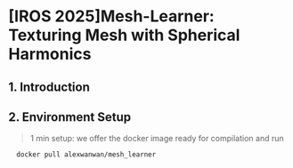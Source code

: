 # **[IROS 2025]Mesh-Learner: Texturing Mesh with Spherical Harmonics**

## 1. Introduction

## 2. Environment Setup
> 1 min setup: we offer the docker image ready for compilation and run
```bash
  docker pull alexwanwan/mesh_learner
